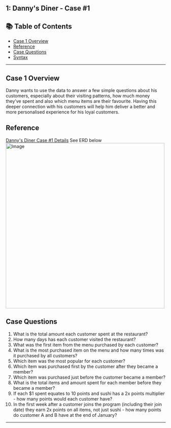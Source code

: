 ## 1: Danny's Diner - Case #1 

## 📚 Table of Contents
- [Case 1 Overview](#case-1-overview)
- [Reference](#reference)
- [Case Questions](#case-questions)
- [Syntax](https://github.com/katiehuangx/8-Week-SQL-Challenge/blob/main/Case%20Study%20%231%20-%20Danny's%20Diner/Danny's%20Diner%20Solution.md)

***

## Case 1 Overview
Danny wants to use the data to answer a few simple questions about his customers, especially about their visiting patterns, how much money they’ve spent and also which menu items are their favourite. Having this deeper connection with his customers will help him deliver a better and more personalised experience for his loyal customers. 

## Reference
<a href = https://8weeksqlchallenge.com/case-study-1/> Danny's Diner Case #1 Details</a>
See ERD below
<img src="../81607668/127727503-9d9e7a25-93cb-4f95-8bd0-20b87cb4b459.png" alt="Image" width="500" height="520">

## Case Questions

1. What is the total amount each customer spent at the restaurant?
2. How many days has each customer visited the restaurant?
3. What was the first item from the menu purchased by each customer?
4. What is the most purchased item on the menu and how many times was it purchased by all customers?
5. Which item was the most popular for each customer?
6. Which item was purchased first by the customer after they became a member?
7. Which item was purchased just before the customer became a member?
10. What is the total items and amount spent for each member before they became a member?
11. If each $1 spent equates to 10 points and sushi has a 2x points multiplier - how many points would each customer have?
12. In the first week after a customer joins the program (including their join date) they earn 2x points on all items, not just sushi - how many points do customer A and B have at the end of January?

***
